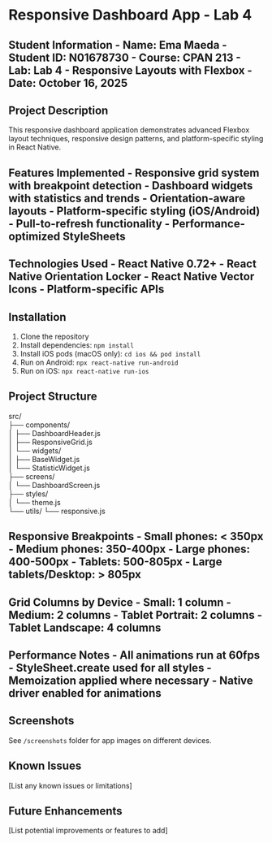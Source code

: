 # Responsive Dashboard App - Lab 4

## Student Information - **Name:** Ema Maeda - **Student ID:** N01678730 - **Course:** CPAN 213 - **Lab:** Lab 4 - Responsive Layouts with Flexbox - **Date:** October 16, 2025

## Project Description

This responsive dashboard application demonstrates advanced Flexbox layout techniques,
responsive design patterns, and platform-specific styling in React Native.

## Features Implemented - Responsive grid system with breakpoint detection - Dashboard widgets with statistics and trends - Orientation-aware layouts - Platform-specific styling (iOS/Android) - Pull-to-refresh functionality - Performance-optimized StyleSheets

## Technologies Used - React Native 0.72+ - React Native Orientation Locker - React Native Vector Icons - Platform-specific APIs

## Installation

1. Clone the repository
2. Install dependencies: `npm install`
3. Install iOS pods (macOS only): `cd ios && pod install`
4. Run on Android: `npx react-native run-android`
5. Run on iOS: `npx react-native run-ios`

## Project Structure

src/  
 ├── components/  
 │ ├── DashboardHeader.js  
 │ ├── ResponsiveGrid.js  
 │ └── widgets/  
 │ ├── BaseWidget.js  
 │ └── StatisticWidget.js  
 ├── screens/  
 │ └── DashboardScreen.js  
 ├── styles/  
 │ └── theme.js  
 └── utils/
└── responsive.js

## Responsive Breakpoints - Small phones: < 350px - Medium phones: 350-400px - Large phones: 400-500px - Tablets: 500-805px - Large tablets/Desktop: > 805px

## Grid Columns by Device - Small: 1 column - Medium: 2 columns - Tablet Portrait: 2 columns - Tablet Landscape: 4 columns

## Performance Notes - All animations run at 60fps - StyleSheet.create used for all styles - Memoization applied where necessary - Native driver enabled for animations

## Screenshots

See `/screenshots` folder for app images on different devices.

## Known Issues

[List any known issues or limitations]

## Future Enhancements

[List potential improvements or features to add]
